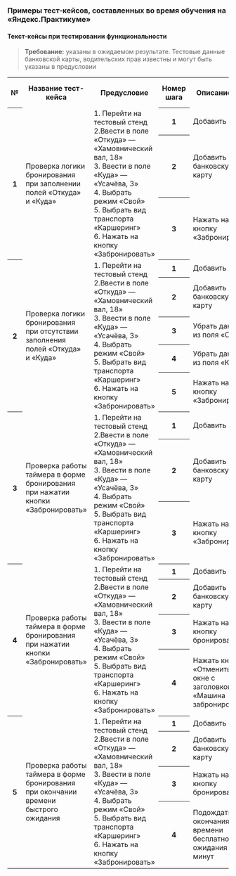 ### Примеры тест-кейсов, составленных во время обучения на  «Яндекс.Практикуме»

<h4> Текст-кейсы при тестировании функциональности </h4>

> **Требование:** указаны в ожидаемом результате. Тестовые данные банковской карты, водительских прав известны и могут быть указаны в предусловии


<table> 
<tr>
	    <th>№ </th>
	    <th>Название тест-кейса</th>
        <th>Предусловие</th>
        <th>Номер шага</th>
        <th>Описание шага</th>
        <th> Ожидаемый результат </th>
        <th> Окружение </th>
        <th> Статус </th>
        <th> Ссылка на баг-репорт </th>
</tr >
<tr >
	    <th rowspan="3"> 1 </th>
	    <td rowspan="3"> Проверка логики бронирования при заполнении полей «Откуда» и «Куда» </td>
        <td rowspan="3" > 1. Перейти на тестовый стенд
                <br>
                2.Ввести в поле «Откуда» — «Хамовнический вал, 18» 
                <br>
                3. Ввести в поле «Куда» — «Усачёва, 3» 
                <br>
                4. Выбрать режим «Свой»
                <br>
                5. Выбрать вид транспорта «Каршеринг»
                <br>
                6. Нажать на кнопку «Забронировать»
        <th valign="middle" align="center"> 1</th>
        <td> Добавить права</td>
        <td rowspan="3"> В центре экрана появится окно с заголовком «Машина забронирована». Внутри — марка, номер, иконка и адрес машины, точная стоимость поездки  и таймер, который отсчитывает время бесплатного вождения </td>
        <td rowspan="3"> Яндекс.Браузер </td>
        <td rowspan="3"> PASSED </td>
        <th rowspan="3"> </th>
        </td>
        <tr >
	    <th valign="middle" align="center"> 2</th>
            <td> Добавить банковскую карту </td>
        </td>
         <tr >
	    <th valign="middle" align="center"> 3 </th>
            <td> Нажать на кнопку «Забронировать» </td>
</td>
 <tr >
	    <th rowspan="5"> 2 </th>
	    <td rowspan="5"> Проверка логики бронирования при отсутствии заполнения полей «Откуда» и «Куда» </td>
        <td rowspan="5" > 1. Перейти на тестовый стенд
                <br>
                2.Ввести в поле «Откуда» — «Хамовнический вал, 18» 
                <br>
                3. Ввести в поле «Куда» — «Усачёва, 3» 
                <br>
                4. Выбрать режим «Свой»
                <br>
                5. Выбрать вид транспорта «Каршеринг»
                <br>
                6. Нажать на кнопку «Забронировать»
        <th valign="middle" align="center"> 1</th>
        <td> Добавить права</td>
        <td rowspan="5"> В центре экрана появится окно с заголовком «Машина забронирована»  Внутри — марка, номер, иконка и адрес машины, точная стоимость поездки  и таймер, который отсчитывает время бесплатного вождения </td>
        <td rowspan="5"> Яндекс.Браузер </td>
        <td rowspan="5"> FAILED </td>
        <td rowspan="5"> Ссылка на баг-репорт </td>
        </td>
        <tr >
	    <th valign="middle" align="center"> 2</th>
            <td> Добавить банковскую карту </td>
        </td>
         <tr >
	    <th valign="middle" align="center"> 3 </th>
            <td> Убрать данные из поля «Откуда» </td>
        </td>
                 <tr >
	    <th valign="middle" align="center"> 4 </th>
            <td> Убрать данные из поля «Куда» </td>
        </td>
                 <tr >
	    <th valign="middle" align="center"> 5 </th>
            <td> Нажать на кнопку «Забронировать» </td>
        </td>
<tr >
	    <th rowspan="3"> 3 </th>
	    <td rowspan="3"> Проверка работы таймера в форме бронирования при нажатии кнопки «Забронировать» </td>
        <td rowspan="3" > 1. Перейти на тестовый стенд
                <br>
                2.Ввести в поле «Откуда» — «Хамовнический вал, 18» 
                <br>
                3. Ввести в поле «Куда» — «Усачёва, 3» 
                <br>
                4. Выбрать режим «Свой»
                <br>
                5. Выбрать вид транспорта «Каршеринг»
                <br>
                6. Нажать на кнопку «Забронировать»
        <th valign="middle" align="center"> 1</th>
        <td> Добавить права</td>
        <td rowspan="3"> В центре экрана появится окно с заголовком «Машина забронирована»  Внутри — марка, номер, иконка и адрес машины, точная стоимость поездки  и <b> таймер, который отсчитывает время бесплатного вождения </td>
        <td rowspan="3"> Яндекс.Браузер </td>
        <td rowspan="3"> FAILED </td>
        <td rowspan="3"> Ссылка на баг-репорт </td>
        </td>
        <tr >
	    <th valign="middle" align="center"> 2</th>
            <td> Добавить банковскую карту </td>
        </td>
                 <tr >
	    <th valign="middle" align="center"> 3 </th>
            <td> Нажать на кнопку «Забронировать» </td>
 </td>
<tr >
	    <th rowspan="4"> 4 </th>
	    <td rowspan="4"> Проверка работы таймера в форме бронирования при нажатии кнопки «Забронировать» </td>
        <td rowspan="4" > 1. Перейти на тестовый стенд
                <br>
                2.Ввести в поле «Откуда» — «Хамовнический вал, 18» 
                <br>
                3. Ввести в поле «Куда» — «Усачёва, 3» 
                <br>
                4. Выбрать режим «Свой»
                <br>
                5. Выбрать вид транспорта «Каршеринг»
                <br>
                6. Нажать на кнопку «Забронировать»
        <th valign="middle" align="center"> 1</th>
        <td> Добавить права</td>
        <td rowspan="4"> Заказ отменится. Исчезнет окно с заголовком «Машина забронирована</td>
        <td rowspan="4"> Яндекс.Браузер </td>
        <td rowspan="4"> FAILED </td>
        <td rowspan="4"> Ссылка на баг-репорт </td>
        </td>
        <tr >
	    <th valign="middle" align="center"> 2</th>
            <td> Добавить банковскую карту </td>
        </td>
        <tr >
	    <th valign="middle" align="center"> 3 </th>
            <td> Нажать на кнопку бронирования</td>
        </td>
        <tr >
	    <th valign="middle" align="center"> 4 </th>
            <td> Нажать кнопку «Отменить» в окне с заголовком «Машина забронирована» </td>
        </td>
 </td>
 <tr >
	    <th rowspan="4"> 5 </th>
	    <td rowspan="4"> Проверка работы таймера в форме бронирования при окончании времени быстрого ожидания </td>
        <td rowspan="4" > 1. Перейти на тестовый стенд
                <br>
                2.Ввести в поле «Откуда» — «Хамовнический вал, 18» 
                <br>
                3. Ввести в поле «Куда» — «Усачёва, 3» 
                <br>
                4. Выбрать режим «Свой»
                <br>
                5. Выбрать вид транспорта «Каршеринг»
                <br>
                6. Нажать на кнопку «Забронировать»
        <th valign="middle" align="center"> 1</th>
        <td> Добавить права</td>
        <td rowspan="4"> После окончания времени бесплатного ожидания таймер начнет отсчитывать время пользования каршеринга</td>
        <td rowspan="4"> Яндекс.Браузер </td>
        <td rowspan="4"> FAILED </td>
        <td rowspan="4"> Ссылка на баг-репорт </td>
        </td>
        <tr >
	    <th valign="middle" align="center"> 2</th>
            <td> Добавить банковскую карту </td>
        </td>
        <tr >
	    <th valign="middle" align="center"> 3 </th>
            <td> Нажать на кнопку бронирования</td>
        </td>
        <tr >
	    <th valign="middle" align="center"> 4 </th>
            <td> Подождать окончания времени бесплатного ожидания — 10 минут </td>
        </td>
 </td>


</table>